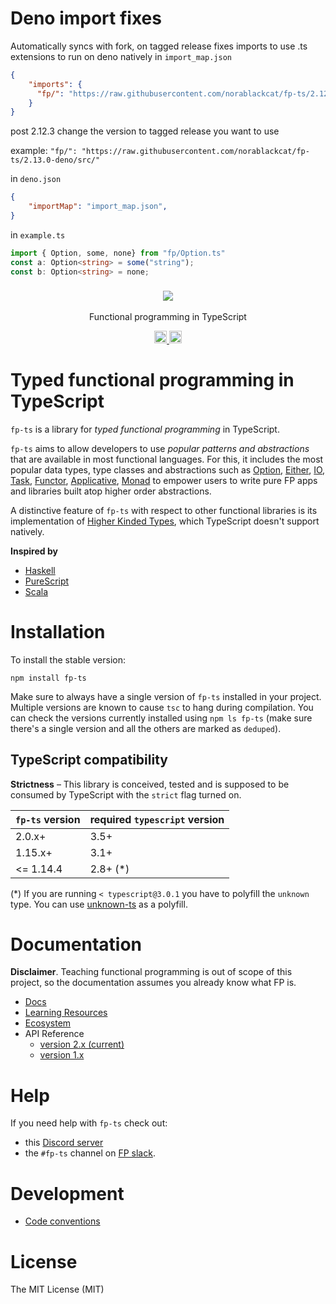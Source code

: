 # Deno import fixes

Automatically syncs with fork, on tagged release fixes imports to use .ts extensions to run on deno natively
in `import_map.json`
```json
{
    "imports": {
      "fp/": "https://raw.githubusercontent.com/norablackcat/fp-ts/2.12.3-deno/src/"
    }
}
```
post 2.12.3 change the version to tagged release you want to use

example: `"fp/": "https://raw.githubusercontent.com/norablackcat/fp-ts/2.13.0-deno/src/"`

in `deno.json`
```json
{
    "importMap": "import_map.json",
}
```
in `example.ts`
```typescript
import { Option, some, none} from "fp/Option.ts"
const a: Option<string> = some("string");
const b: Option<string> = none;
```
<h3 align="center">
  <a href="https://gcanti.github.io/fp-ts/">
    <img src="./docs/fp-ts-logo.png">
  </a>
</h3>

<p align="center">
Functional programming in TypeScript
</p>

<p align="center">
  <a href="https://github.com/gcanti/fp-ts/actions">
    <img src="https://github.com/gcanti/fp-ts/actions/workflows/main.yml/badge.svg?branch=master" alt="build status" height="20">
  </a>
  <a href="https://www.npmjs.com/package/fp-ts">
    <img src="https://img.shields.io/npm/dm/fp-ts.svg" alt="npm downloads" height="20">
  </a>
</p>

# Typed functional programming in TypeScript

`fp-ts` is a library for _typed functional programming_ in TypeScript.

`fp-ts` aims to allow developers to use _popular patterns and abstractions_ that are available in most functional languages. For this, it includes the most popular data types, type classes and abstractions such as [Option](https://gcanti.github.io/fp-ts/modules/Option.ts), [Either](https://gcanti.github.io/fp-ts/modules/Either.ts), [IO](https://gcanti.github.io/fp-ts/modules/IO.ts), [Task](https://gcanti.github.io/fp-ts/modules/Task.ts), [Functor](https://gcanti.github.io/fp-ts/modules/Functor.ts), [Applicative](https://gcanti.github.io/fp-ts/modules/Applicative.ts), [Monad](https://gcanti.github.io/fp-ts/modules/Monad.ts) to empower users to write pure FP apps and libraries built atop higher order abstractions.

A distinctive feature of `fp-ts` with respect to other functional libraries is its implementation of [Higher Kinded Types](<https://en.wikipedia.org/wiki/Kind_(type_theory)>), which TypeScript doesn't support natively.

**Inspired by**

- [Haskell](https://www.haskell.org)
- [PureScript](https://www.purescript.org)
- [Scala](https://www.scala-lang.org)

# Installation

To install the stable version:

```
npm install fp-ts
```

Make sure to always have a single version of `fp-ts` installed in your project. Multiple versions are known to cause `tsc` to hang during compilation. You can check the versions currently installed using `npm ls fp-ts` (make sure there's a single version and all the others are marked as `deduped`).

## TypeScript compatibility

**Strictness** – This library is conceived, tested and is supposed to be consumed by TypeScript with the `strict` flag turned on.

| `fp-ts` version | required `typescript` version |
| --------------- | ----------------------------- |
| 2.0.x+          | 3.5+                          |
| 1.15.x+         | 3.1+                          |
| <= 1.14.4       | 2.8+ (\*)                     |

(\*) If you are running `< typescript@3.0.1` you have to polyfill the `unknown` type. You can use [unknown-ts](https://github.com/gcanti/unknown-ts) as a polyfill.

# Documentation

**Disclaimer**. Teaching functional programming is out of scope of this project, so the documentation assumes you already know what FP is.

- [Docs](https://gcanti.github.io/fp-ts)
- [Learning Resources](https://gcanti.github.io/fp-ts/learning-resources/)
- [Ecosystem](https://gcanti.github.io/fp-ts/ecosystem/)
- API Reference
  - [version 2.x (current)](https://gcanti.github.io/fp-ts/modules/)
  - [version 1.x](https://github.com/gcanti/fp-ts/tree/1.x/docs/modules/)

# Help

If you need help with `fp-ts` check out:

- this [Discord server](https://discord.gg/HVWmBBXM8A)
- the `#fp-ts` channel on [FP slack](https://fpslack.com/).

# Development

- [Code conventions](https://gcanti.github.io/fp-ts/guides/code-conventions)

# License

The MIT License (MIT)
